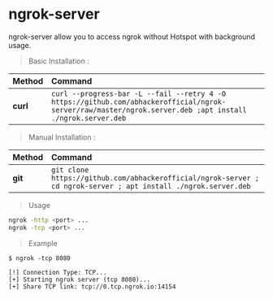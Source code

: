 # ngrok-server
ngrok-server allow you to access ngrok without Hotspot with background usage.

> Basic Installation :

| Method    | Command
|:----------|:--------------------------------------------------------------------------------------------------|
|  **curl** |`curl --progress-bar -L --fail --retry 4 -O https://github.com/abhackerofficial/ngrok-server/raw/master/ngrok.server.deb ;apt install ./ngrok.server.deb` |

> Manual Installation :

| Method    | Command
|:----------|:--------------------------------------------------------------------------------------------------|
| **git**  |`git clone https://github.com/abhackerofficial/ngrok-server ; cd ngrok-server ; apt install ./ngrok.server.deb` |

> Usage
```bash
ngrok -http <port> ...
ngrok -tcp <port> ...
```

> Example
```
$ ngrok -tcp 8080

[!] Connection Type: TCP...
[+] Starting ngrok server (tcp 8080)...
[+] Share TCP link: tcp://0.tcp.ngrok.io:14154
```
